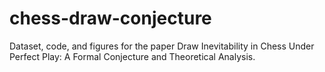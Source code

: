 # chess-draw-conjecture
Dataset, code, and figures for the paper Draw Inevitability in Chess Under Perfect Play: A Formal Conjecture and Theoretical Analysis.
